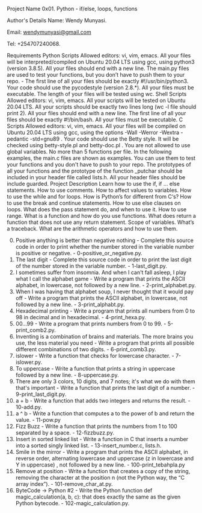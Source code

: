 Project Name
0x01. Python - if/else, loops, functions

Author's Details
Name: Wendy Munyasi.

Email: wendymunyasi@gmail.com

Tel: +254707240068.

Requirements
Python Scripts
Allowed editors: vi, vim, emacs.
All your files will be interpreted/compiled on Ubuntu 20.04 LTS using gcc, using python3 (version 3.8.5).
All your files should end with a new line.
The main.py files are used to test your functions, but you don’t have to push them to your repo. -
The first line of all your files should be exactly #!/usr/bin/python3.
Your code should use the pycodestyle (version 2.8.*).
All your files must be executable.
The length of your files will be tested using wc.
Shell Scripts
Allowed editors: vi, vim, emacs.
All your scripts will be tested on Ubuntu 20.04 LTS.
All your scripts should be exactly two lines long (wc -l file should print 2).
All your files should end with a new line.
The first line of all your files should be exactly #!/bin/bash.
All your files must be executable.
C Scripts
Allowed editors: vi, vim, emacs.
All your files will be compiled on Ubuntu 20.04 LTS using gcc, using the options -Wall -Werror -Wextra -pedantic -std=gnu89 .
Your code should use the Betty style. It will be checked using betty-style.pl and betty-doc.pl .
You are not allowed to use global variables.
No more than 5 functions per file.
In the following examples, the main.c files are shown as examples. You can use them to test your functions and you don't have to push to your repo.
The prototypes of all your functions and the prototype of the function _putchar should be included in your header file called lists.h.
All your header files should be include guarded.
Project Description
Learn how to use the if, if ... else statements. How to use comments. How to affect values to variables. How to use the while and for loops. How is Python’s for different from C‘s? How to use the break and continue statements. How to use else clauses on loops. What does the pass statement do, and when to use it. How to use range. What is a function and how do you use functions. What does return a function that does not use any return statement. Scope of variables. What’s a traceback. What are the arithmetic operators and how to use them.

0. Positive anything is better than negative nothing - Complete this source code in order to print whether the number stored in the variable number is positive or negative. - 0-positive_or_negative.py.
1. The last digit - Complete this source code in order to print the last digit of the number stored in the variable number. - 1-last_digit.py.
2. I sometimes suffer from insomnia. And when I can't fall asleep, I play what I call the alphabet game - Write a program that prints the ASCII alphabet, in lowercase, not followed by a new line. - 2-print_alphabet.py.
3. When I was having that alphabet soup, I never thought that it would pay off - Write a program that prints the ASCII alphabet, in lowercase, not followed by a new line. - 3-print_alphabt.py.
4. Hexadecimal printing - Write a program that prints all numbers from 0 to 98 in decimal and in hexadecimal. - 4-print_hexa.py.
5. 00...99 - Write a program that prints numbers from 0 to 99. - 5-print_comb2.py.
6. Inventing is a combination of brains and materials. The more brains you use, the less material you need - Write a program that prints all possible different combinations of two digits. - 6-print_comb3.py.
7. islower - Write a function that checks for lowercase character. - 7-islower.py.
8. To uppercase - Write a function that prints a string in uppercase followed by a new line. - 8-uppercase.py.
9. There are only 3 colors, 10 digits, and 7 notes; it's what we do with them that's important - Write a function that prints the last digit of a number. - 9-print_last_digit.py.
10. a + b - Write a function that adds two integers and returns the result. - 10-add.py.
11. a ^ b - Write a function that computes a to the power of b and return the value. - 11-pow.py
12. Fizz Buzz - Write a function that prints the numbers from 1 to 100 separated by a space. - 12-fizzbuzz.py.
13. Insert in sorted linked list - Write a function in C that inserts a number into a sorted singly linked list. - 13-insert_number.c, lists.h.
14. Smile in the mirror - Write a program that prints the ASCII alphabet, in reverse order, alternating lowercase and uppercase (z in lowercase and Y in uppercase) , not followed by a new line. - 100-print_tebahpla.py
15. Remove at position - Write a function that creates a copy of the string, removing the character at the position n (not the Python way, the “C array index”). - 101-remove_char_at.py.
16. ByteCode -> Python #2 - Write the Python function def magic_calculation(a, b, c): that does exactly the same as the given Python bytecode. - 102-magic_calculation.py.
